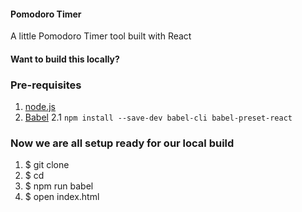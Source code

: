 #### Pomodoro Timer 

A little Pomodoro Timer tool built with React

#### Want to build this locally?

### Pre-requisites

1. [node.js](https://nodejs.org/en/) 
2. [Babel](https://babeljs.io/)
2.1 ```npm install --save-dev babel-cli babel-preset-react```

### Now we are all setup ready for our local build

1. $ git clone <this repo>
2. $ cd <this repo>
3. $ npm run babel
4. $ open index.html